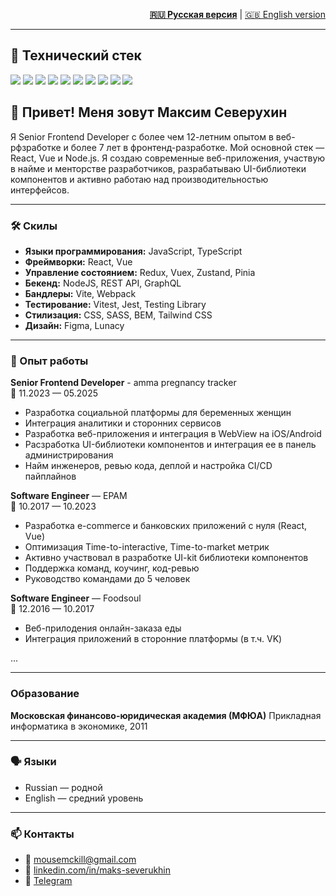 <p style="text-align: right;">
  <a href="README_RU.md" style="font-weight: bold;">🇷🇺 Русская версия</a> |
  <a href="README.md" >🇬🇧 English version</a>
</p>

---

## 🧰 Технический стек

<p align="left">
  <img src="https://img.shields.io/badge/-JavaScript-F7DF1E?logo=javascript&logoColor=000&style=for-the-badge" />
  <img src="https://img.shields.io/badge/-TypeScript-3178C6?logo=typescript&logoColor=white&style=for-the-badge" />
  <img src="https://img.shields.io/badge/-React-61DAFB?logo=react&logoColor=black&style=for-the-badge" />
  <img src="https://img.shields.io/badge/-Vue-4FC08D?logo=vue.js&logoColor=white&style=for-the-badge" />
  <img src="https://img.shields.io/badge/-Node.js-339933?logo=nodedotjs&logoColor=white&style=for-the-badge" />
  <img src="https://img.shields.io/badge/-Tailwind-38B2AC?logo=tailwind-css&logoColor=white&style=for-the-badge" />
  <img src="https://img.shields.io/badge/-GraphQL-E10098?logo=graphql&logoColor=white&style=for-the-badge" />
  <img src="https://img.shields.io/badge/-Jest-C21325?logo=jest&logoColor=white&style=for-the-badge" />
  <img src="https://img.shields.io/badge/-Vitest-86b91a?logo=jest&logoColor=white&style=for-the-badge" />
  <img src="https://img.shields.io/badge/-Figma-F24E1E?logo=figma&logoColor=white&style=for-the-badge" />
</p>

## 👋 Привет! Меня зовут Максим Северухин

Я Senior Frontend Developer с более чем 12-летним опытом в веб-рфзработке и более 7 лет в фронтенд-разработке. Мой основной стек — React, Vue и Node.js. Я создаю современные веб-приложения, участвую в найме и менторстве разработчиков, разрабатываю UI-библиотеки компонентов и активно работаю над производительностью интерфейсов.


---

### 🛠️ Скилы

- **Языки программирования:** JavaScript, TypeScript
- **Фреймворки:** React, Vue
- **Управление состоянием:** Redux, Vuex, Zustand, Pinia
- **Бекенд:** NodeJS, REST API, GraphQL
- **Бандлеры:** Vite, Webpack
- **Тестирование:** Vitest, Jest, Testing Library
- **Стилизация:** CSS, SASS, BEM, Tailwind CSS
- **Дизайн:** Figma, Lunacy

---

### 💼 Опыт работы

**Senior Frontend Developer** - amma pregnancy tracker \
📅 11.2023 — 05.2025
- Разработка социальной платформы для беременных женщин  
- Интеграция аналитики и сторонних сервисов  
- Разработка веб-приложения и интеграция в WebView на iOS/Android  
- Расзработка UI-библиотеки компонентов и интеграция ее в панель администрирования
- Найм инженеров, ревью кода, деплой и настройка CI/CD пайплайнов

**Software Engineer** — EPAM  
📅 10.2017 — 10.2023  
- Разработка e-commerce и банковских приложений с нуля (React, Vue)  
- Оптимизация Time-to-interactive, Time-to-market метрик
- Активно участвовал в разработке UI-kit библиотеки компонентов
- Поддержка команд, коучинг, код-ревью  
- Руководство командами до 5 человек

**Software Engineer** — Foodsoul  
📅 12.2016 — 10.2017  
- Веб-прилодения онлайн-заказа еды
- Интеграция приложений в сторонние платформы (в т.ч. VK)

...

---

### Образование

**Московская финансово-юридическая академия (МФЮА)**
Прикладная информатика в экономике, 2011

---

### 🗣️ Языки

- Russian — родной  
- English — средний уровень

---

### 📫 Контакты

- 📧 [mousemckill@gmail.com](mailto:mousemckill@gmail.com)
- 🔗 [linkedin.com/in/maks-severukhin](https://www.linkedin.com/in/maks-severukhin)
- 💬 [Telegram](https://t.me/mousemckill)

<!--
**mousemckill/mousemckill** is a ✨ _special_ ✨ repository because its `README.md` (this file) appears on your GitHub profile.

Here are some ideas to get you started:

- 🔭 I’m currently working on ...
- 🌱 I’m currently learning ...
- 👯 I’m looking to collaborate on ...
- 🤔 I’m looking for help with ...
- 💬 Ask me about ...
- 📫 How to reach me: ...
- 😄 Pronouns: ...
- ⚡ Fun fact: ...
-->
